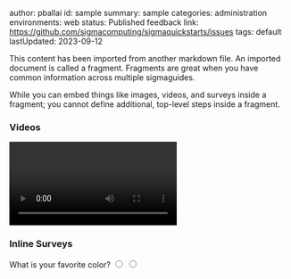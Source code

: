 author: pballai
id: sample
summary: sample
categories: administration
environments: web
status: Published
feedback link: https://github.com/sigmacomputing/sigmaquickstarts/issues
tags: default
lastUpdated: 2023-09-12

This content has been imported from another markdown file. An imported document is called a fragment. Fragments are great when you have common information across multiple sigmaguides. 


While you can embed things like images, videos, and surveys inside a fragment; you cannot define additional, top-level steps inside a fragment. 

### Videos
<video id="dQw4w9WgXcQ"></video>

### Inline Surveys
<form>
  <name>What is your favorite color?</name>
  <input type="radio" value="Blue">
  <input type="radio" value="Green">
</form>
